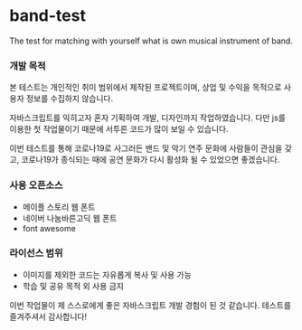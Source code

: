 # band-test
The test for matching with yourself what is own musical instrument of band.

### 개발 목적
본 테스트는 개인적인 취미 범위에서 제작된 프로젝트이며, 상업 및 수익을 목적으로 사용자 정보를 수집하지 않습니다.

자바스크립트를 익히고자 혼자 기획하여 개발, 디자인까지 작업하였습니다. 다만 js를 이용한 첫 작업물이기 때문에 서투른 코드가 많이 보일 수 있습니다.

이번 테스트를 통해 코로나19로 사그러든 밴드 및 악기 연주 문화에 사람들이 관심을 갖고, 코로나19가 종식되는 때에 공연 문화가 다시 활성화 될 수 있었으면 좋겠습니다.

### 사용 오픈소스
- 메이플 스토리 웹 폰트
- 네이버 나눔바른고딕 웹 폰트
- font awesome

### 라이선스 범위
- 이미지를 제외한 코드는 자유롭게 복사 및 사용 가능
- 학습 및 공유 목적 외 사용 금지

이번 작업물이 제 스스로에게 좋은 자바스크립트 개발 경험이 된 것 같습니다.
테스트를 즐겨주셔서 감사합니다!
